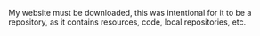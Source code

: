 My website must be downloaded, this was intentional for it to be a repository, as it contains resources, code, local repositories, etc.
